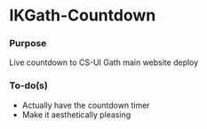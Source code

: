 # IKGath-Countdown
### Purpose
Live countdown to CS-UI Gath main website deploy

### To-do(s)
* Actually have the countdown timer
* Make it aesthetically pleasing
